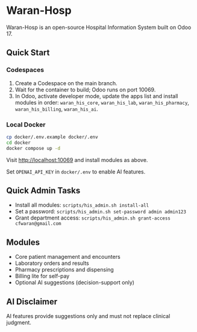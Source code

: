 # Waran-Hosp

Waran-Hosp is an open-source Hospital Information System built on Odoo 17.

## Quick Start

### Codespaces
1. Create a Codespace on the main branch.
2. Wait for the container to build; Odoo runs on port 10069.
3. In Odoo, activate developer mode, update the apps list and install modules in order:
   `waran_his_core`, `waran_his_lab`, `waran_his_pharmacy`, `waran_his_billing`, `waran_his_ai`.

### Local Docker
```bash
cp docker/.env.example docker/.env
cd docker
docker compose up -d
```
Visit [http://localhost:10069](http://localhost:10069) and install modules as above.

Set `OPENAI_API_KEY` in `docker/.env` to enable AI features.

## Quick Admin Tasks

- Install all modules: `scripts/his_admin.sh install-all`
- Set a password: `scripts/his_admin.sh set-password admin admin123`
- Grant department access: `scripts/his_admin.sh grant-access cfwaran@gmail.com`

## Modules
- Core patient management and encounters
- Laboratory orders and results
- Pharmacy prescriptions and dispensing
- Billing lite for self-pay
- Optional AI suggestions (decision-support only)

## AI Disclaimer
AI features provide suggestions only and must not replace clinical judgment.
